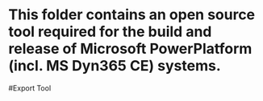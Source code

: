 # This folder contains an open source tool required for the build and release of Microsoft PowerPlatform (incl. MS Dyn365 CE) systems.

#Export Tool